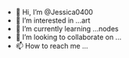 - 👋 Hi, I’m @Jessica0400
- 👀 I’m interested in ...art
- 🌱 I’m currently learning ...nodes
- 💞️ I’m looking to collaborate on ...
- 📫 How to reach me ...

<!---
Jessica0400/Jessica0400 is a ✨ special ✨ repository because its `README.md` (this file) appears on your GitHub profile.
You can click the Preview link to take a look at your changes.
--->
